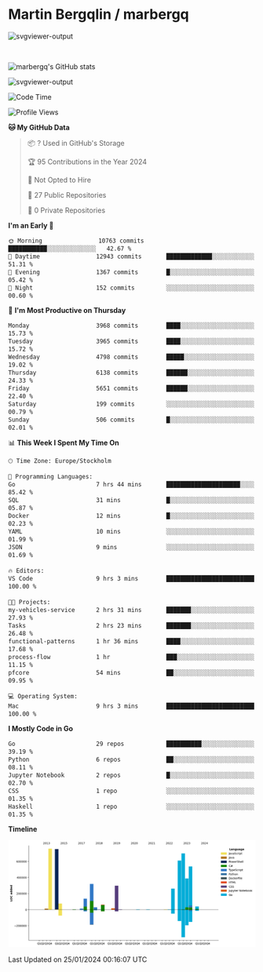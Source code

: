 # Martin Bergqlin / marbergq

![svgviewer-output](https://user-images.githubusercontent.com/2405410/206014777-22d41ecb-c24f-421d-b7d9-bba2cb5bb0de.svg)

<br>

<!--- [![Martin's Week](https://github-readme-stats.vercel.app/api/wakatime?username=marbergq&theme=dark)](https://github.com/anuraghazra/github-readme-stats) -->

![marbergq's GitHub stats](https://github-readme-stats.vercel.app/api?username=marbergq&count_private=true&show_icons=true)

![svgviewer-output](https://wakatime.com/badge/user/3f0a2069-6683-4e19-9a4a-7d21ea815067.svg)

<!--START_SECTION:waka-->
![Code Time](http://img.shields.io/badge/Code%20Time-3%2C672%20hrs%2018%20mins-blue)

![Profile Views](http://img.shields.io/badge/Profile%20Views-0-blue)

**🐱 My GitHub Data** 

> 📦 ? Used in GitHub's Storage 
 > 
> 🏆 95 Contributions in the Year 2024
 > 
> 🚫 Not Opted to Hire
 > 
> 📜 27 Public Repositories 
 > 
> 🔑 0 Private Repositories 
 > 
**I'm an Early 🐤** 

```text
🌞 Morning                10763 commits       ███████████░░░░░░░░░░░░░░   42.67 % 
🌆 Daytime                12943 commits       █████████████░░░░░░░░░░░░   51.31 % 
🌃 Evening                1367 commits        █░░░░░░░░░░░░░░░░░░░░░░░░   05.42 % 
🌙 Night                  152 commits         ░░░░░░░░░░░░░░░░░░░░░░░░░   00.60 % 
```
📅 **I'm Most Productive on Thursday** 

```text
Monday                   3968 commits        ████░░░░░░░░░░░░░░░░░░░░░   15.73 % 
Tuesday                  3965 commits        ████░░░░░░░░░░░░░░░░░░░░░   15.72 % 
Wednesday                4798 commits        █████░░░░░░░░░░░░░░░░░░░░   19.02 % 
Thursday                 6138 commits        ██████░░░░░░░░░░░░░░░░░░░   24.33 % 
Friday                   5651 commits        ██████░░░░░░░░░░░░░░░░░░░   22.40 % 
Saturday                 199 commits         ░░░░░░░░░░░░░░░░░░░░░░░░░   00.79 % 
Sunday                   506 commits         █░░░░░░░░░░░░░░░░░░░░░░░░   02.01 % 
```


📊 **This Week I Spent My Time On** 

```text
🕑︎ Time Zone: Europe/Stockholm

💬 Programming Languages: 
Go                       7 hrs 44 mins       █████████████████████░░░░   85.42 % 
SQL                      31 mins             █░░░░░░░░░░░░░░░░░░░░░░░░   05.87 % 
Docker                   12 mins             █░░░░░░░░░░░░░░░░░░░░░░░░   02.23 % 
YAML                     10 mins             ░░░░░░░░░░░░░░░░░░░░░░░░░   01.99 % 
JSON                     9 mins              ░░░░░░░░░░░░░░░░░░░░░░░░░   01.69 % 

🔥 Editors: 
VS Code                  9 hrs 3 mins        █████████████████████████   100.00 % 

🐱‍💻 Projects: 
my-vehicles-service      2 hrs 31 mins       ███████░░░░░░░░░░░░░░░░░░   27.93 % 
Tasks                    2 hrs 23 mins       ███████░░░░░░░░░░░░░░░░░░   26.48 % 
functional-patterns      1 hr 36 mins        ████░░░░░░░░░░░░░░░░░░░░░   17.68 % 
process-flow             1 hr                ███░░░░░░░░░░░░░░░░░░░░░░   11.15 % 
pfcore                   54 mins             ██░░░░░░░░░░░░░░░░░░░░░░░   09.95 % 

💻 Operating System: 
Mac                      9 hrs 3 mins        █████████████████████████   100.00 % 
```

**I Mostly Code in Go** 

```text
Go                       29 repos            ██████████░░░░░░░░░░░░░░░   39.19 % 
Python                   6 repos             ██░░░░░░░░░░░░░░░░░░░░░░░   08.11 % 
Jupyter Notebook         2 repos             █░░░░░░░░░░░░░░░░░░░░░░░░   02.70 % 
CSS                      1 repo              ░░░░░░░░░░░░░░░░░░░░░░░░░   01.35 % 
Haskell                  1 repo              ░░░░░░░░░░░░░░░░░░░░░░░░░   01.35 % 
```



**Timeline**

![Lines of Code chart](https://raw.githubusercontent.com/marbergq/marbergq/main/assets/bar_graph.png)


 Last Updated on 25/01/2024 00:16:07 UTC
<!--END_SECTION:waka-->
